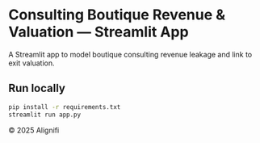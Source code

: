 # Consulting Boutique Revenue & Valuation — Streamlit App

A Streamlit app to model boutique consulting revenue leakage and link to exit valuation.

## Run locally
```bash
pip install -r requirements.txt
streamlit run app.py
```

© 2025 Alignifi
